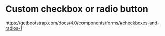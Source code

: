 Custom checkbox or radio button
===============================

https://getbootstrap.com/docs/4.0/components/forms/#checkboxes-and-radios-1